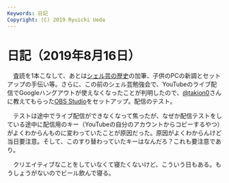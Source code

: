 ```yaml
---
Keywords: 日記
Copyright: (C) 2019 Ryuichi Ueda
---
```


# 日記（2019年8月16日）

　査読を1本こなして、あとは[シェル芸の歴史](/?page=08865)の加筆、子供のPCの新調とセットアップの手伝い等。さらに、この前のシェル芸勉強会で、YouTubeのライブ配信でGoogleハングアウトが使えなくなったことが判明したので、[@takion0](https://twitter.com/takion0)さんに教えてもらった[OBS Studio](https://obsproject.com/)をセットアップ。配信のテスト。


　テストは途中でライブ配信ができなくなって焦ったが、なぜか配信テストをしている途中に配信用のキー（YouTubeの自分のアカウントからコピーするやつ）がよくわからんものに変わっていたことが原因だった。原因がよくわからんけど当日要注意。そして、このすり替わっていたキーはなんだろ？これも要注意であり。

　クリエイティブなことをしていなくて寝たくないけど、こういう日もある。もうしょうがないのでビール飲んで寝る。
